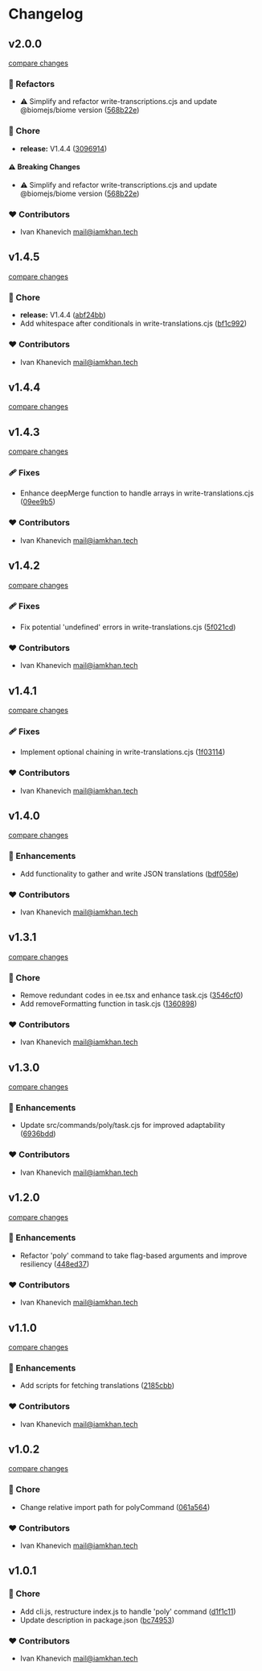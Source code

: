 # Changelog


## v2.0.0

[compare changes](https://github.com/iamkhan21/coode/compare/v1.4.5...v2.0.0)

### 💅 Refactors

- ⚠️  Simplify and refactor write-transcriptions.cjs and update @biomejs/biome version ([568b22e](https://github.com/iamkhan21/coode/commit/568b22e))

### 🏡 Chore

- **release:** V1.4.4 ([3096914](https://github.com/iamkhan21/coode/commit/3096914))

#### ⚠️ Breaking Changes

- ⚠️  Simplify and refactor write-transcriptions.cjs and update @biomejs/biome version ([568b22e](https://github.com/iamkhan21/coode/commit/568b22e))

### ❤️ Contributors

- Ivan Khanevich <mail@iamkhan.tech>

## v1.4.5

[compare changes](https://github.com/iamkhan21/coode/compare/v1.4.4...v1.4.5)

### 🏡 Chore

- **release:** V1.4.4 ([abf24bb](https://github.com/iamkhan21/coode/commit/abf24bb))
- Add whitespace after conditionals in write-translations.cjs ([bf1c992](https://github.com/iamkhan21/coode/commit/bf1c992))

### ❤️ Contributors

- Ivan Khanevich <mail@iamkhan.tech>

## v1.4.4

[compare changes](https://github.com/iamkhan21/coode/compare/v1.4.4...v1.4.4)

## v1.4.3

[compare changes](https://github.com/iamkhan21/coode/compare/v1.4.2...v1.4.3)

### 🩹 Fixes

- Enhance deepMerge function to handle arrays in write-translations.cjs ([09ee9b5](https://github.com/iamkhan21/coode/commit/09ee9b5))

### ❤️ Contributors

- Ivan Khanevich <mail@iamkhan.tech>

## v1.4.2

[compare changes](https://github.com/iamkhan21/coode/compare/v1.4.1...v1.4.2)

### 🩹 Fixes

- Fix potential 'undefined' errors in write-translations.cjs ([5f021cd](https://github.com/iamkhan21/coode/commit/5f021cd))

### ❤️ Contributors

- Ivan Khanevich <mail@iamkhan.tech>

## v1.4.1

[compare changes](https://github.com/iamkhan21/coode/compare/v1.4.0...v1.4.1)

### 🩹 Fixes

- Implement optional chaining in write-translations.cjs ([1f03114](https://github.com/iamkhan21/coode/commit/1f03114))

### ❤️ Contributors

- Ivan Khanevich <mail@iamkhan.tech>

## v1.4.0

[compare changes](https://github.com/iamkhan21/coode/compare/v1.3.1...v1.4.0)

### 🚀 Enhancements

- Add functionality to gather and write JSON translations ([bdf058e](https://github.com/iamkhan21/coode/commit/bdf058e))

### ❤️ Contributors

- Ivan Khanevich <mail@iamkhan.tech>

## v1.3.1

[compare changes](https://github.com/iamkhan21/coode/compare/v1.3.0...v1.3.1)

### 🏡 Chore

- Remove redundant codes in ee.tsx and enhance task.cjs ([3546cf0](https://github.com/iamkhan21/coode/commit/3546cf0))
- Add removeFormatting function in task.cjs ([1360898](https://github.com/iamkhan21/coode/commit/1360898))

### ❤️ Contributors

- Ivan Khanevich <mail@iamkhan.tech>

## v1.3.0

[compare changes](https://github.com/iamkhan21/coode/compare/v1.2.0...v1.3.0)

### 🚀 Enhancements

- Update src/commands/poly/task.cjs for improved adaptability ([6936bdd](https://github.com/iamkhan21/coode/commit/6936bdd))

### ❤️ Contributors

- Ivan Khanevich <mail@iamkhan.tech>

## v1.2.0

[compare changes](https://github.com/iamkhan21/coode/compare/v1.1.0...v1.2.0)

### 🚀 Enhancements

- Refactor 'poly' command to take flag-based arguments and improve resiliency ([448ed37](https://github.com/iamkhan21/coode/commit/448ed37))

### ❤️ Contributors

- Ivan Khanevich <mail@iamkhan.tech>

## v1.1.0

[compare changes](https://github.com/iamkhan21/coode/compare/v1.0.2...v1.1.0)

### 🚀 Enhancements

- Add scripts for fetching translations ([2185cbb](https://github.com/iamkhan21/coode/commit/2185cbb))

### ❤️ Contributors

- Ivan Khanevich <mail@iamkhan.tech>

## v1.0.2

[compare changes](https://github.com/iamkhan21/coode/compare/v1.0.1...v1.0.2)

### 🏡 Chore

- Change relative import path for polyCommand ([061a564](https://github.com/iamkhan21/coode/commit/061a564))

### ❤️ Contributors

- Ivan Khanevich <mail@iamkhan.tech>

## v1.0.1


### 🏡 Chore

- Add cli.js, restructure index.js to handle 'poly' command ([d1f1c11](https://github.com/iamkhan21/coode/commit/d1f1c11))
- Update description in package.json ([bc74953](https://github.com/iamkhan21/coode/commit/bc74953))

### ❤️ Contributors

- Ivan Khanevich <mail@iamkhan.tech>

